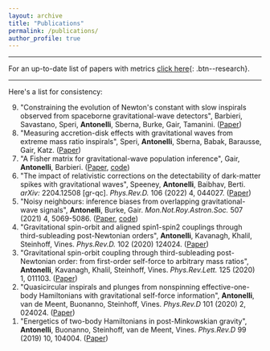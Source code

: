 ```yaml
---
layout: archive
title: "Publications"
permalink: /publications/
author_profile: true
---
```


 -------------
 
For an up-to-date list of papers with metrics [click here](https://inspirehep.net/authors/1755036?ui-citation-summary=true){: .btn--research}.

 -------------
 
Here's a list for consistency:

<ol reversed>
<li> "Constraining the evolution of Newton's constant with slow inspirals observed from spaceborne gravitational-wave detectors", Barbieri, Savastano, Speri, <b>Antonelli</b>, Sberna, Burke, Gair, Tamanini. (<a href="https://arxiv.org/pdf/2207.10674.pdf">Paper</a>)</li>
<li> "Measuring accretion-disk effects with gravitational waves from extreme mass ratio inspirals", Speri, <b>Antonelli</b>, Sberna, Babak, Barausse, Gair, Katz. (<a href="https://arxiv.org/pdf/2207.10086.pdf">Paper</a>)</li>
<li> "A Fisher matrix for gravitational-wave population inference", Gair, <b>Antonelli</b>, Barbieri. (<a href="https://arxiv.org/pdf/2205.07893.pdf">Paper</a>,  <a href="https://github.com/aantonelli94/PopFisher">code</a>)</li>
<li> "The impact of relativistic corrections on the detectability of dark-matter spikes with gravitational waves", Speeney, <b>Antonelli</b>, Baibhav, Berti.  <i>arXiv:</i> 2204.12508 [gr-qc].  <i>Phys.Rev.D.</i> 106 (2022) 4, 044027.  (<a href="https://arxiv.org/pdf/2204.12508.pdf">Paper</a>)</li>
  <li> "Noisy neighbours: inference biases from overlapping gravitational-wave signals", <b>Antonelli</b>, Burke, Gair. <i>Mon.Not.Roy.Astron.Soc.</i> 507 (2021) 4, 5069-5086.  (<a href="https://arxiv.org/pdf/2104.01897.pdf">Paper</a>,  <a href="https://github.com/aantonelli94/GWOP">code</a>)</li>
  <li>"Gravitational spin-orbit and aligned spin1-spin2 couplings through third-subleading post-Newtonian orders", <b>Antonelli</b>, Kavanagh, Khalil, Steinhoff, Vines. <i>Phys.Rev.D.</i> 102 (2020) 124024. (<a href="https://arxiv.org/pdf/2010.02018.pdf">Paper</a>)</li> 
  <li>"Gravitational spin-orbit coupling through third-subleading post-Newtonian order: from first-order self-force to arbitrary mass ratios", <b>Antonelli</b>, Kavanagh, Khalil, Steinhoff, Vines. <i>Phys.Rev.Lett.</i> 125 (2020) 1, 011103. (<a href="https://arxiv.org/pdf/2003.11391.pdf">Paper</a>)</li>
  <li>"Quasicircular inspirals and plunges from nonspinning effective-one-body Hamiltonians with gravitational self-force information", <b>Antonelli</b>, van de Meent, Buonanno, Steinhoff, Vines. <i>Phys.Rev.D</i> 101 (2020) 2, 024024. (<a href="https://arxiv.org/pdf/1907.11597.pdf">Paper</a>)</li>
  <li>"Energetics of two-body Hamiltonians in post-Minkowskian gravity", <b>Antonelli</b>, Buonanno, Steinhoff, van de Meent, Vines. <i>Phys.Rev.D</i> 99 (2019) 10, 104004. (<a href="https://arxiv.org/pdf/1901.07102.pdf">Paper</a>)</li>
</ol>


